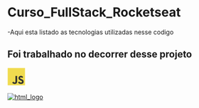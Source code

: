 # Curso_FullStack_Rocketseat

-Aqui esta listado as tecnologias utilizadas nesse codigo

<h2>Foi trabalhado no decorrer desse projeto</h2>
<!--JavaScript-->
<p align="left">
<a href="https://developer.mozilla.org/en-US/docs/Web/JavaScript"> <img src="https://raw.githubusercontent.com/devicons/devicon/master/icons/javascript/javascript-original.svg" alt="javascript_logo" width="40" height="40"/> </a>

  <!--ExchangeRateAPI-->
<p align="left">
<a href="https://www.exchangerate-api.com/">  <img src="https://www.exchangerate-api.com/img/hr-logo-2022-ldpi-rc.png" alt="html_logo" width="40" height="40"/>  </a>
